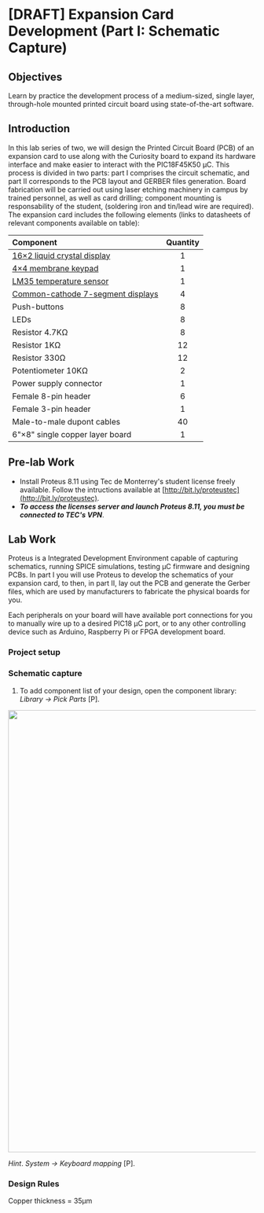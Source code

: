 # [DRAFT] Expansion Card Development (Part I: Schematic Capture)

## Objectives
Learn by practice the development process of a medium-sized, single layer, through-hole mounted printed circuit board using state-of-the-art software.

## Introduction 
In this lab series of two, we will design the Printed Circuit Board (PCB) of an expansion card to use along with the Curiosity board to expand its hardware interface and make easier to interact with the PIC18F45K50 &mu;C. This process is divided in two parts: part I comprises the circuit schematic, and part II corresponds to the PCB layout and GERBER files generation. Board fabrication will be carried out using laser etching machinery in campus by trained personnel, as well as card drilling; component mounting is responsability of the student, (soldering iron and tin/lead wire are required). The expansion card includes the following elements (links to datasheets of relevant components available on table):

<div align="center">

Component | Quantity
:---   | :---:
[16×2 liquid crystal display](https://www.sparkfun.com/datasheets/LCD/HD44780.pdf) | 1 | p
[4×4 membrane keypad](https://circuitdigest.com/microcontroller-projects/4x4-keypad-interfacing-with-pic16f877a)         | 1
[LM35 temperature sensor](https://www.ti.com/lit/ds/symlink/lm35.pdf)     | 1
[Common-cathode 7-segment displays](https://components101.com/displays/7-segment-display-pinout-working-datasheet)          | 4
Push-buttons                | 8
LEDs                        | 8
Resistor 4.7KΩ | 8
Resistor 1KΩ   | 12
Resistor 330Ω  | 12
Potentiometer 10KΩ | 2
Power supply connector | 1
Female 8-pin header | 6
Female 3-pin header | 1
Male-to-male dupont cables | 40
6"×8" single copper layer board | 1

</div>

## Pre-lab Work
* Install Proteus 8.11 using Tec de Monterrey's student license freely available. Follow the intructions available at [http://bit.ly/proteustec](http://bit.ly/proteustec). 
* _**To access the licenses server and launch Proteus 8.11, you must be connected to TEC's VPN**_. 

## Lab Work
Proteus is a Integrated Development Environment capable of capturing schematics, running SPICE simulations, testing &mu;C firmware and designing PCBs. In part I you will use Proteus to develop the schematics of your expansion card, to then, in part II, lay out the PCB and generate the Gerber files, which are used by manufacturers to fabricate the physical boards for you.

Each peripherals on your board will have available port connections for you to manually wire up to a desired PIC18 &mu;C port, or to any other controlling device such as Arduino, Raspberry Pi or FPGA development board. 

### **Project setup**

### **Schematic capture**
1. To add component list of your design, open the component library: *Library → Pick Parts* [P].

<p align="center">
  <img width=900 src="img/schematic_diagram.bmp">
</p>

*Hint*. *System → Keyboard mapping* [P].
### Design Rules
Copper thickness = 35&mu;m




